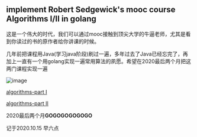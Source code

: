 ## implement Robert Sedgewick's mooc course Algorithms I/II in golang

这是一个伟大的时代，我们可以通过mooc接触到顶尖大学的牛逼老师，尤其是看到你读过的书的原作者给你讲课的时候。

几年前把课程用Java(学习java阶段)刷过一遍，多年过去了Java已经忘完了，再加上一直有一个用golang实现一遍常用算法的夙愿。希望在2020最后两个月把这两门课程实现一遍

![image](https://user-images.githubusercontent.com/7421004/96057503-abdd1c80-0ebb-11eb-83c6-2804bd0c57c3.png)



[algorithms-part I](https://www.coursera.org/learn/algorithms-part1?)

[algorithms-part II](https://www.coursera.org/learn/algorithms-part2)

2020最后两个月**GOGOGOGOGOGO**

记于2020.10.15 早六点
